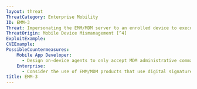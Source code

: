 ```yaml
---
layout: threat
ThreatCategory: Enterprise Mobility
ID: EMM-3
Threat: Impersonating the EMM/MDM server to an enrolled device to execute unauthorized actions, such as triggering a device wipe or installing a malicious MDM profile
ThreatOrigin: Mobile Device Mismanagement [^4]
ExploitExample:
CVEExample:
PossibleCountermeasures:
    Mobile App Developer:
      - Design on-device agents to only accept MDM administrative commands during secure communication with a trusted EMM server (e.g. during a TLS session).
    Enterprise:
      - Consider the use of EMM/MDM products that use digital signatures to allow the on-device agent to perform validation of the source and the integrity of device management messages.
title: EMM-3
---
```

